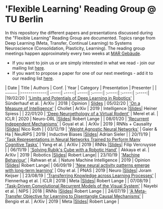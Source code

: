 # 'Flexible Learning' Reading Group @ TU Berlin

In this repository the different papers and presentations discussed during the "Flexible Learning" Reading Group are documented. Topics range from Deep Learning (Meta, Transfer, Continual Learning) to Systems Neuroscience (Consolidation, Plasticity, Learning). The reading group meetings happen approximately every two weeks at [MAR Gebäude](https://goo.gl/maps/aP9coNafVW8MJA7g7).

* If you want to join us or are simply interested in what we read - join our mailing list [here](https://lists.tu-berlin.de/mailman/listinfo/ni-flexible.learning).
* If you want to propose a paper for one of our next meetings - add it to our reading list [here](https://docs.google.com/spreadsheets/d/1YsA_bb9qD5uJkutkYLMeKLegpGBgrkzhY4Awhlliyh0/edit?usp=sharing).


| Date  | Title  | Authors  | Conf.  | Year  | Category  | Presentation | Presenter |
| ------ |:-------------:| -----:| -----:|  -----:| :-----:|  :-----:| :-----:| :-----:|
|19/02/20 | ['Limits and Potentials of Deep Learning in Robotics'](https://arxiv.org/abs/1804.06557) | Sünderhauf et al. | ArXiv | 2018 | Opinion | [Slides](presentations/12_2018_Sünderhauf.pdf)
| 05/02/20 | ['On a Measure of Intelligence'](https://arxiv.org/abs/1911.01547) | Chollet | ArXiv | 2019 | Intelligence |[Slides](presentations/11_2019_Chollet.pdf)| Heiner Spiess |
| 22/01/20 | ['Deep Neuroethology of a Virtual Rodent'](https://arxiv.org/abs/1911.09451) | Merel et al. | ICLR | 2020 | Neuro-DRL |[Slides](presentations/10_2019_Merel.pdf)| Robert Lange |
| 08/01/20 | ['Recurrent Independent Mechanisms'](https://arxiv.org/abs/1909.10893) | Goyal et al. | ArXiv | 2019 | RNNs + Causality |[Slides](presentations/09_2019_Goyal.pdf)| Nico Roth |
| 03/12/19 | ['Weight Agnostic Neural Networks'](https://arxiv.org/abs/1906.04358) | Gaier & Ha | NeuRIPS | 2019 | Inductive Biases |[Slides](presentations/08_2019_Gaier.pdf)| Adrian Sieler |
| 20/11/19 | ['Task Representations in Neural Networks Trained to Perform Many Cognitive Tasks'](https://www.nature.com/articles/s41593-018-0310-2?WT.feed_name=subjects_neuroscience) | Yang et al. | ArXiv | 2019 | RNNs |[Slides](presentations/07_2019_Yang.pdf)| Filip Vercruysse |
| 06/11/19 | ['Solving Rubik's Cube with a Robotic Hand'](https://arxiv.org/abs/1910.07113) | Akkaya et al. | ArXiv | 2019 | Robotics |[Slides](presentations/06_2019_Akkaya.pdf)| Robert Lange|
| 23/10/19 | ['Machine Behaviour'](https://www.nature.com/articles/s41586-019-1138-y) | Rahwan et al. | Nature Machine Intelligence | 2019 | Opinion |[Slides](presentations/05_2019_Rahwan.pdf)| Robert Lange|
| 06/09/19 | ['New neural activity patterns emerge with long-term learning'](https://www.pnas.org/content/116/30/15210) | Oby et al. | PNAS | 2019 | Neuro |[Slides](presentations/04_2019_Oby.pdf)| Joram Keijser |
| 23/08/19 | ['Transferring Knowledge across Learning Processes'](https://arxiv.org/abs/1812.01054) | Flennerhag et al. | ICLR | 2018 | Meta |[Slides](presentations/03_2018_Flennerhag.pdf)| Robert Lange |
| 07/08/19 | ['Task-Driven Convolutional Recurrent Models of the Visual System'](https://arxiv.org/abs/1807.00053) | Nayebi et al. | NIPS | 2018 | RNNs |[Slides](presentations/02_2018_Nayebi.pdf)| Robert Lange |
| 24/07/19 | ['A Meta-Transfer Objective for Learning to Disentangle Causal Mechanisms'](https://arxiv.org/abs/1901.10912) | Bengio et al. | ArXiv | 2019 | Meta |[Slides](presentations/01_2019_Bengio.pdf)| Robert Lange |
